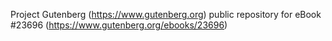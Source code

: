 Project Gutenberg (https://www.gutenberg.org) public repository for eBook #23696 (https://www.gutenberg.org/ebooks/23696)
